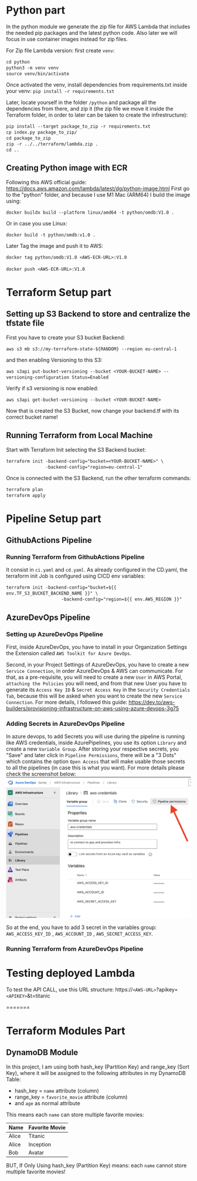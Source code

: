 # Python part
In the python module we generate the zip file for AWS Lambda that includes the needed pip packages and the latest python code. Also later we will focus in use container images instead for zip files.

For Zip file Lambda version:
first create `venv`:
```
cd python
python3 -m venv venv
source venv/bin/activate
```

Once activated the venv, install dependencies from requirements.txt inside your venv:
`pip install -r requirements.txt`


Later, locate yourself in the folder `/python` and package all the dependencies from there, and zip it (the zip file we move it inside the Terraform folder, in order to later can be taken to create the infrestructure):
```
pip install --target package_to_zip -r requirements.txt
cp index.py package_to_zip/
cd package_to_zip
zip -r ../../terraform/lambda.zip .
cd ..
```

## Creating Python image with ECR
Following this AWS official guide: https://docs.aws.amazon.com/lambda/latest/dg/python-image.html
First go to the "python" folder, and because I use M1 Mac (ARM64) I build the image using:
```
docker buildx build --platform linux/amd64 -t python/omdb:V1.0 .
```
Or in case you use Linux:
```
docker build -t python/omdb:v1.0 .
```

Later Tag the image and push it to AWS:
```
docker tag python/omdb:V1.0 <AWS-ECR-URL>:V1.0

docker push <AWS-ECR-URL>:V1.0
```


# Terraform Setup part
## Setting up S3 Backend to store and centralize the tfstate file
First you have to create your S3 bucket Backend:
```
aws s3 mb s3://my-terraform-state-${RANDOM} --region eu-central-1 
```
and then enabling Versioning to this S3:

```
aws s3api put-bucket-versioning --bucket <YOUR-BUCKET-NAME> --versioning-configuration Status=Enabled
```

Verify if s3 versioning is now enabled:
```
aws s3api get-bucket-versioning --bucket <YOUR-BUCKET-NAME>
```

Now that is created the S3 Bucket, now change your backend.tf with its correct bucket name!


## Running Terraform from Local Machine
Start with Terraform Init selecting the S3 Backend bucket:
```
terraform init -backend-config="bucket=<YOUR-BUCKET-NAME>" \
               -backend-config="region=eu-central-1"
```

Once is connected with the S3 Backend, run the other terraform commands:
```
terraform plan
terraform apply
```

# Pipeline Setup part

## GithubActions Pipeline
### Running Terraform from GithubActions Pipeline
It consist in `ci.yaml` and `cd.yaml`.
As already configured in the CD.yaml, the terraform init Job is configured using CICD env variables:
```
terraform init -backend-config="bucket=${{ env.TF_S3_BUCKET_BACKEND_NAME }}" \
                     -backend-config="region=${{ env.AWS_REGION }}"
```


## AzureDevOps Pipeline
### Setting up AzureDevOps Pipeline
First, inside AzureDevOps, you have to install in your Organization Settings the Extension called `AWS Toolkit for Azure DevOps`.

Second, in your Project Settings of AzureDevOps, you have to create a new `Service Connection`, in order AzureDevOps & AWS can communicate. For that, as a pre-requisite, you will need to create a new `User` in AWS Portal, `attaching the Policies` you will need, and from that new User you have to generate its `Access Key ID` & `Secret Access Key` in the `Security Credentials Tab`, because this will be asked when you want to create the new `Service Connection`. 
For more details, I followed this guide: https://dev.to/aws-builders/provisioning-infrastructure-on-aws-using-azure-devops-3g75



### Adding Secrets in AzureDevOps Pipeline
In azure devops, to add Secrets you will use during the pipeline is running like AWS credentials, inside AzurePipelines, you use its option `Library` and create a new `Variable Group`. After storing your respective secrets, you "Save" and later click in `Pipeline Permissions`, there will be a "3 Dots" which contains the option `Open Access` that will make usable those secrets to all the pipelines (in case this is what you want). For more details please check the screenshot below:
![creating_secrets_azure_devops](other-resources/readme-resources/creating_secrets_azure_devops.png)

So at the end, you have to add 3 secret in the variables group: `AWS_ACCESS_KEY_ID` , `AWS_ACCOUNT_ID` , `AWS_SECRET_ACCESS_KEY`.



### Running Terraform from AzureDevOps Pipeline





# Testing deployed Lambda
To test the API CALL, use this URL structure: https://`<AWS-URL>`?apikey=`<APIKEY>`&t=titanic


=======



# Terraform Modules Part
## DynamoDB Module

In this project, I am using both hash_key (Partition Key) and range_key (Sort Key), where it will be assigned to the following attributes in my DynamoDB Table:

- hash_key = `name` attribute (column)
- range_key = `favorite_movie` attribute (column)
- and `age` as normal attribute

This means each `name` can store multiple favorite movies:

| Name  | Favorite Movie |
|-------|--------------|
| Alice | Titanic     |
| Alice | Inception   |
| Bob   | Avatar      |

BUT, If Only Using hash_key (Partition Key) means:  each `name` cannot store multiple favorite movies!

